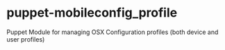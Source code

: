 puppet-mobileconfig_profile
===========================

Puppet Module for managing OSX Configuration profiles (both device and user profiles)
